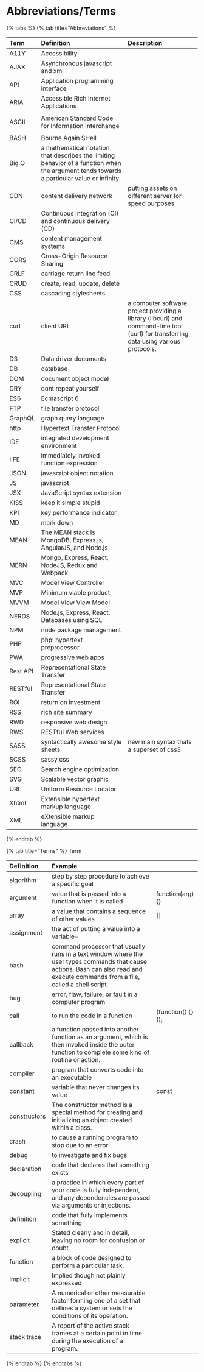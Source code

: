 # Abbreviations/Terms

{% tabs %}
{% tab title="Abbreviations" %}


<table>
  <thead>
    <tr>
      <th style="text-align:left">Term</th>
      <th style="text-align:left">Definition</th>
      <th style="text-align:left">Description</th>
    </tr>
  </thead>
  <tbody>
    <tr>
      <td style="text-align:left">A11Y</td>
      <td style="text-align:left">Accessibility</td>
      <td style="text-align:left"></td>
    </tr>
    <tr>
      <td style="text-align:left">AJAX</td>
      <td style="text-align:left">Asynchronous javascript and xml</td>
      <td style="text-align:left"></td>
    </tr>
    <tr>
      <td style="text-align:left">API</td>
      <td style="text-align:left">Application programming interface</td>
      <td style="text-align:left"></td>
    </tr>
    <tr>
      <td style="text-align:left">ARIA</td>
      <td style="text-align:left">Accessible Rich Internet Applications</td>
      <td style="text-align:left"></td>
    </tr>
    <tr>
      <td style="text-align:left">
        <p></p>
        <p>ASCII</p>
      </td>
      <td style="text-align:left">American Standard Code for Information Interchange</td>
      <td style="text-align:left"></td>
    </tr>
    <tr>
      <td style="text-align:left">BASH</td>
      <td style="text-align:left">Bourne Again SHell</td>
      <td style="text-align:left"></td>
    </tr>
    <tr>
      <td style="text-align:left">Big O</td>
      <td style="text-align:left">a mathematical notation that describes the limiting behavior of a function
        when the argument tends towards a particular value or infinity.</td>
      <td
      style="text-align:left"></td>
    </tr>
    <tr>
      <td style="text-align:left">CDN</td>
      <td style="text-align:left">content delivery network</td>
      <td style="text-align:left">putting assets on different server for speed purposes</td>
    </tr>
    <tr>
      <td style="text-align:left">CI/CD</td>
      <td style="text-align:left">Continuous integration (CI) and continuous delivery (CD)</td>
      <td style="text-align:left"></td>
    </tr>
    <tr>
      <td style="text-align:left">CMS</td>
      <td style="text-align:left">content management systems</td>
      <td style="text-align:left"></td>
    </tr>
    <tr>
      <td style="text-align:left">CORS</td>
      <td style="text-align:left">Cross-Origin Resource Sharing</td>
      <td style="text-align:left"></td>
    </tr>
    <tr>
      <td style="text-align:left">CRLF</td>
      <td style="text-align:left">carriage return line feed</td>
      <td style="text-align:left"></td>
    </tr>
    <tr>
      <td style="text-align:left">CRUD</td>
      <td style="text-align:left">create, read, update, delete</td>
      <td style="text-align:left"></td>
    </tr>
    <tr>
      <td style="text-align:left">CSS</td>
      <td style="text-align:left">cascading stylesheets</td>
      <td style="text-align:left"></td>
    </tr>
    <tr>
      <td style="text-align:left">curl</td>
      <td style="text-align:left">client URL</td>
      <td style="text-align:left">a computer software project providing a library (libcurl) and command-line
        tool (curl) for transferring data using various protocols.</td>
    </tr>
    <tr>
      <td style="text-align:left">D3</td>
      <td style="text-align:left">Data driver documents</td>
      <td style="text-align:left"></td>
    </tr>
    <tr>
      <td style="text-align:left">DB</td>
      <td style="text-align:left">database</td>
      <td style="text-align:left"></td>
    </tr>
    <tr>
      <td style="text-align:left">DOM</td>
      <td style="text-align:left">document object model</td>
      <td style="text-align:left"></td>
    </tr>
    <tr>
      <td style="text-align:left">DRY</td>
      <td style="text-align:left">dont repeat yourself</td>
      <td style="text-align:left"></td>
    </tr>
    <tr>
      <td style="text-align:left">ES6</td>
      <td style="text-align:left">Ecmascript 6</td>
      <td style="text-align:left"></td>
    </tr>
    <tr>
      <td style="text-align:left">FTP</td>
      <td style="text-align:left">file transfer protocol</td>
      <td style="text-align:left"></td>
    </tr>
    <tr>
      <td style="text-align:left">GraphQL</td>
      <td style="text-align:left">graph query language</td>
      <td style="text-align:left"></td>
    </tr>
    <tr>
      <td style="text-align:left">http</td>
      <td style="text-align:left">Hypertext Transfer Protocol</td>
      <td style="text-align:left"></td>
    </tr>
    <tr>
      <td style="text-align:left">IDE</td>
      <td style="text-align:left">integrated development environment</td>
      <td style="text-align:left"></td>
    </tr>
    <tr>
      <td style="text-align:left">IIFE</td>
      <td style="text-align:left">immediately invoked function expression</td>
      <td style="text-align:left"></td>
    </tr>
    <tr>
      <td style="text-align:left">JSON</td>
      <td style="text-align:left">javascript object notation</td>
      <td style="text-align:left"></td>
    </tr>
    <tr>
      <td style="text-align:left">JS</td>
      <td style="text-align:left">javascript</td>
      <td style="text-align:left"></td>
    </tr>
    <tr>
      <td style="text-align:left">JSX</td>
      <td style="text-align:left">JavaScript syntax extension</td>
      <td style="text-align:left"></td>
    </tr>
    <tr>
      <td style="text-align:left">KISS</td>
      <td style="text-align:left">keep it simple stupid</td>
      <td style="text-align:left"></td>
    </tr>
    <tr>
      <td style="text-align:left">KPI</td>
      <td style="text-align:left">key performance indicator</td>
      <td style="text-align:left"></td>
    </tr>
    <tr>
      <td style="text-align:left">MD</td>
      <td style="text-align:left">mark down</td>
      <td style="text-align:left"></td>
    </tr>
    <tr>
      <td style="text-align:left">MEAN</td>
      <td style="text-align:left">The MEAN stack is MongoDB, Express.js, AngularJS, and Node.js</td>
      <td
      style="text-align:left"></td>
    </tr>
    <tr>
      <td style="text-align:left">MERN</td>
      <td style="text-align:left">Mongo, Express, React, NodeJS, Redux and Webpack</td>
      <td style="text-align:left"></td>
    </tr>
    <tr>
      <td style="text-align:left">MVC</td>
      <td style="text-align:left">Model View Controller</td>
      <td style="text-align:left"></td>
    </tr>
    <tr>
      <td style="text-align:left">MVP</td>
      <td style="text-align:left">Minimum viable product</td>
      <td style="text-align:left"></td>
    </tr>
    <tr>
      <td style="text-align:left">MVVM</td>
      <td style="text-align:left">Model View View Model</td>
      <td style="text-align:left"></td>
    </tr>
    <tr>
      <td style="text-align:left">NERDS</td>
      <td style="text-align:left">Node.js, Express, React, Databases using SQL</td>
      <td style="text-align:left"></td>
    </tr>
    <tr>
      <td style="text-align:left">NPM</td>
      <td style="text-align:left">node package management</td>
      <td style="text-align:left"></td>
    </tr>
    <tr>
      <td style="text-align:left">PHP</td>
      <td style="text-align:left">php: hypertext preprocessor</td>
      <td style="text-align:left"></td>
    </tr>
    <tr>
      <td style="text-align:left">PWA</td>
      <td style="text-align:left">progressive web apps</td>
      <td style="text-align:left"></td>
    </tr>
    <tr>
      <td style="text-align:left">Rest API</td>
      <td style="text-align:left">Representational State Transfer</td>
      <td style="text-align:left"></td>
    </tr>
    <tr>
      <td style="text-align:left">RESTful</td>
      <td style="text-align:left">Representational State Transfer</td>
      <td style="text-align:left"></td>
    </tr>
    <tr>
      <td style="text-align:left">ROI</td>
      <td style="text-align:left">return on investment</td>
      <td style="text-align:left"></td>
    </tr>
    <tr>
      <td style="text-align:left">RSS</td>
      <td style="text-align:left">rich site summary</td>
      <td style="text-align:left"></td>
    </tr>
    <tr>
      <td style="text-align:left">RWD</td>
      <td style="text-align:left">responsive web design</td>
      <td style="text-align:left"></td>
    </tr>
    <tr>
      <td style="text-align:left">RWS</td>
      <td style="text-align:left">RESTful Web services</td>
      <td style="text-align:left"></td>
    </tr>
    <tr>
      <td style="text-align:left">SASS</td>
      <td style="text-align:left">syntactically awesome style sheets</td>
      <td style="text-align:left">new main syntax thats a superset of css3</td>
    </tr>
    <tr>
      <td style="text-align:left">SCSS</td>
      <td style="text-align:left">sassy css</td>
      <td style="text-align:left"></td>
    </tr>
    <tr>
      <td style="text-align:left">SEO</td>
      <td style="text-align:left">Search engine optimization</td>
      <td style="text-align:left"></td>
    </tr>
    <tr>
      <td style="text-align:left">SVG</td>
      <td style="text-align:left">Scalable vector graphic</td>
      <td style="text-align:left"></td>
    </tr>
    <tr>
      <td style="text-align:left">URL</td>
      <td style="text-align:left">Uniform Resource Locator</td>
      <td style="text-align:left"></td>
    </tr>
    <tr>
      <td style="text-align:left">Xhtml</td>
      <td style="text-align:left">Extensible hypertext markup language</td>
      <td style="text-align:left"></td>
    </tr>
    <tr>
      <td style="text-align:left">XML</td>
      <td style="text-align:left">eXtensible markup language</td>
      <td style="text-align:left"></td>
    </tr>
  </tbody>
</table>
{% endtab %}

{% tab title="Terms" %}
Term

| Definition | Example |  |
| :--- | :--- | :--- |
| algorithm | step by step procedure to achieve a specific goal |  |
| argument | value that is passed into a function when it is called | function\(arg\) {} |
| array | a value that contains a sequence of other values | \[\] |
| assignment | the act of putting a value into a variable= |  |
| bash | command processor that usually runs in a text window where the user types commands that cause actions. Bash can also read and execute commands from a file, called a shell script. |  |
| bug | error, flaw, failure, or fault in a computer program |  |
| call | to run the code in a function | \(function\(\) {}\(\); |
| callback | a function passed into another function as an argument, which is then invoked inside the outer function to complete some kind of routine or action. |  |
| compiler | program that converts code into an executable |  |
| constant | variable that never changes its value | const |
| constructors | The constructor method is a special method for creating and initializing an object created within a class. |  |
| crash | to cause a running program to stop due to an error |  |
| debug | to investigate and fix bugs |  |
| declaration | code that declares that something exists |  |
| decoupling | a practice in which every part of your code is fully independent, and any dependencies are passed via arguments or injections. |  |
| definition | code that fully implements something |  |
| explicit | Stated clearly and in detail, leaving no room for confusion or doubt. |  |
| function | a block of code designed to perform a particular task. |  |
| implicit | Implied though not plainly expressed |  |
| parameter | A numerical or other measurable factor forming one of a set that defines a system or sets the conditions of its operation. |  |
| stack trace | A report of the active stack frames at a certain point in time during the execution of a program. |  |
{% endtab %}
{% endtabs %}

